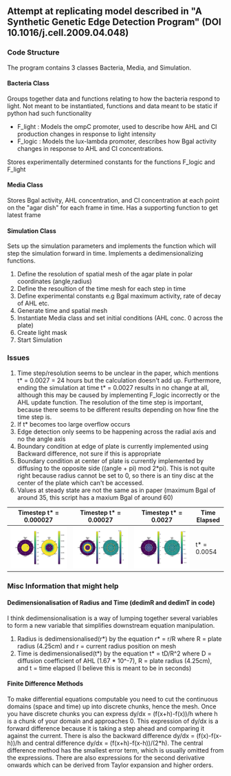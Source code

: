 ## Attempt at replicating model described in "A Synthetic Genetic Edge Detection Program" (DOI 10.1016/j.cell.2009.04.048)

### Code Structure
The program contains 3 classes Bacteria, Media, and Simulation.

#### Bacteria Class
Groups together data and functions relating to how the bacteria respond to light. Not meant to be instantiated, functions and data meant to be static if python had such functionality

* F_light : Models the ompC promoter, used to describe how AHL and CI production changes in response to light intensity
* F_logic : Models the lux-lambda promoter, describes how Bgal activity changes in response to AHL and CI concentrations.

Stores experimentally determined constants for the functions F_logic and F_light

#### Media Class
Stores Bgal activity, AHL concentration, and CI concentration at each point on the "agar dish" for each frame in time. Has a supporting function to get latest frame

#### Simulation Class
Sets up the simulation parameters and implements the function which will step the simulation forward in time. Implements a dedimensionalizing functions.

1. Define the resolution of spatial mesh of the agar plate in polar coordinates (angle,radius)
2. Define the resoultion of the time mesh for each step in time
3. Define experimental constants e.g Bgal maximum activity, rate of decay of AHL etc.
4. Generate time and spatial mesh
5. Instantiate Media class and set initial conditions (AHL conc. 0 across the plate)
6. Create light mask
7. Start Simulation

### Issues
1. Time step/resolution seems to be unclear in the paper, which mentions t* = 0.0027 = 24 hours but the calculation doesn't add up. Furthermore, ending the simulation at time t* = 0.0027 results in no change at all, although this may be caused by implementing F_logic incorrectly or the AHL update function. The resolution of the time step is important, because there seems to be different results depending on how fine the time step is.
2. If t* becomes too large overflow occurs
3. Edge detection only seems to be happening across the radial axis and no the angle axis
4. Boundary condition at edge of plate is currently implemented using Backward difference, not sure if this is appropriate
5. Boundary condition at center of plate is currently implemented by diffusing to the opposite side ((angle + pi) mod 2*pi). This is not quite right because radius cannot be set to 0, so there is an tiny disc at the center of the plate which can't be accessed.
6. Values at steady state are not the same as in paper (maximum Bgal of around 35, this script has a maxium Bgal of around 60)

| Timestep t* = 0.000027 | Timestep t* = 0.00027 | Timestep t* = 0.0027 | Time Elapsed |
| ---------------------- | --------------------- | -------------------- | ------------ |
| ![](000027/200_000027.png) | ![](00027/20_00027.png) | ![](0027/2_000027.png) | t* = 0.0054 |

### Misc Information that might help
#### Dedimensionalisation of Radius and Time (dedimR and dedimT in code)
I think dedimensionalisation is a way of lumping together several variables to form a new variable that simplifies downstream equation manipulation.
1. Radius is dedimensionalised(r*) by the equation r* = r/R where R = plate radius (4.25cm) and r = current radius position on mesh
2. Time is dedimensionalised(t*) by the equation t* = tD/R^2 where D = diffusion coefficient of AHL (1.67 * 10^-7), R = plate radius (4.25cm), and t = time elapsed (I believe this is meant to be in seconds)
#### Finite Difference Methods
To make differential equations computable you need to cut the continuous domains (space and time) up into discrete chunks, hence the mesh. Once you have discrete chunks you can express dy/dx = (f(x+h)-f(x))/h where h is a chunk of your domain and approaches 0. This expression of dy/dx is a forward difference because it is taking a step ahead and comparing it against the current. There is also the backward difference dy/dx = (f(x)-f(x-h))/h and central difference dy/dx = (f(x+h)-f(x-h))/(2*h). The central difference method has the smallest error term, which is usually omitted from the expressions. There are also expressions for the second derivative onwards which can be derived from Taylor expansion and higher orders.

